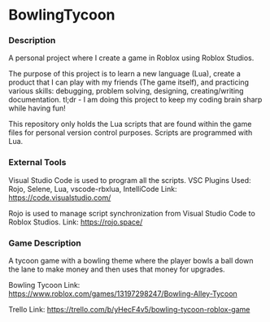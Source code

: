 # BowlingTycoon
### Description
A personal project where I create a game in Roblox using Roblox Studios.

The purpose of this project is to learn a new language (Lua), create a product that I can play with my friends (The game itself), and practicing various skills: debugging, problem solving, designing, creating/writing documentation.
tl;dr - I am doing this project to keep my coding brain sharp while having fun!

This repository only holds the Lua scripts that are found within the game files for personal version control purposes.
Scripts are programmed with Lua.

### External Tools
Visual Studio Code is used to program all the scripts.
VSC Plugins Used: Rojo, Selene, Lua, vscode-rbxlua, IntelliCode
Link: https://code.visualstudio.com/

Rojo is used to manage script synchronization from Visual Studio Code to Roblox Studios.
Link: https://rojo.space/

### Game Description
A tycoon game with a bowling theme where the player bowls a ball down the lane to make money and then uses that money for upgrades.

Bowling Tycoon Link:
https://www.roblox.com/games/13197298247/Bowling-Alley-Tycoon

Trello Link:
https://trello.com/b/yHecF4v5/bowling-tycoon-roblox-game